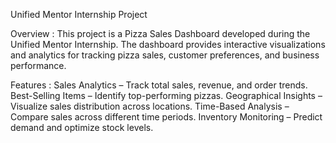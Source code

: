Unified Mentor Internship Project

Overview :
This project is a Pizza Sales Dashboard developed during the Unified Mentor Internship. The dashboard provides interactive visualizations and analytics for tracking pizza sales, customer preferences, and business performance.

Features :
Sales Analytics – Track total sales, revenue, and order trends.
Best-Selling Items – Identify top-performing pizzas.
Geographical Insights – Visualize sales distribution across locations.
Time-Based Analysis – Compare sales across different time periods.
Inventory Monitoring – Predict demand and optimize stock levels.

